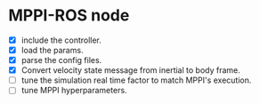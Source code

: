 # MPPI-ROS node

- [X] include the controller.
- [X] load the params.
- [X] parse the config files.
- [X] Convert velocity state message from inertial to body frame.
- [ ] tune the simulation real time factor to match MPPI's execution.
- [ ] tune MPPI hyperparameters.
